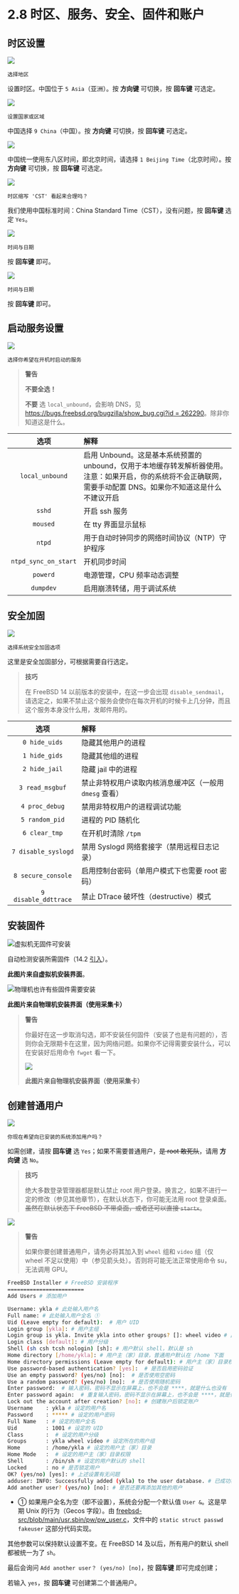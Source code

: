 # 2.8 时区、服务、安全、固件和账户

## 时区设置

![](../.gitbook/assets/ins22.png)

`选择地区`

设置时区。中国位于 `5 Asia`（亚洲）。按 **方向键** 可切换，按 **回车键** 可选定。

![](../.gitbook/assets/ins23.png)

`设置国家或区域`

中国选择 `9 China`（中国）。按 **方向键** 可切换，按 **回车键** 可选定。

![](../.gitbook/assets/ins24.png)

中国统一使用东八区时间，即北京时间，请选择 `1 Beijing Time`（北京时间）。按 **方向键** 可切换，按 **回车键** 可选定。

![](../.gitbook/assets/ins25.png)

`时区缩写 'CST' 看起来合理吗？`

我们使用中国标准时间：China Standard Time（CST），没有问题，按 **回车键** 选定 `Yes`。

![](../.gitbook/assets/ins26.png)

`时间与日期`

按 **回车键** 即可。

![](../.gitbook/assets/ins27.png)

`时间与日期`

按 **回车键** 即可。

## 启动服务设置

![](../.gitbook/assets/ins28.png)

`选择你希望在开机时启动的服务`

>**警告**
>
>**不要全选！**
>
>**不要** 选 `local_unbound`，会影响 DNS，见 [https://bugs.freebsd.org/bugzilla/show_bug.cgi?id = 262290](https://bugs.freebsd.org/bugzilla/show_bug.cgi?id=262290)。除非你知道这是什么。


|     选项      |                                                                                  解释                                                                                   |
| :-----------: | :------------------------ |
| `local_unbound` | 启用 Unbound。这是基本系统预置的 unbound，仅用于本地缓存转发解析器使用。注意：如果开启，你的系统将不会正确联网，需要手动配置 DNS。如果你不知道这是什么不建议开启 |
|     `sshd`      |                                                                              开启 ssh 服务                                                                              |
|    `moused`     |                                                                           在 tty 界面显示鼠标                                                                           |
|     `ntpd`      |                                                              用于自动时钟同步的网络时间协议（NTP）守护程序                                                              |
|`ntpd_sync_on_start`|开机同步时间|
|    `powerd`     |                                                                                电源管理，CPU 频率动态调整                                                                                 |
|    `dumpdev`    |                                                                       启用崩溃转储，用于调试系统                                                                        |

## 安全加固

![](../.gitbook/assets/ins29.png)

`选择系统安全加固选项`

这里是安全加固部分，可根据需要自行选定。

>**技巧**
>
>在 FreeBSD 14 以前版本的安装中，在这一步会出现 `disable_sendmail`，请选定之，如果不禁止这个服务会使你在每次开机的时候卡上几分钟，而且这个服务本身没什么用，发邮件用的。

|选项 | 解释|
| :-----------: | :------------------------ |
|`0 hide_uids`|隐藏其他用户的进程|
|`1 hide_gids`|隐藏其他组的进程|
|`2 hide_jail`|隐藏 jail 中的进程|
|`3 read_msgbuf`|禁止非特权用户读取内核消息缓冲区（一般用 `dmesg` 查看）|
|`4 proc_debug`|禁用非特权用户的进程调试功能|
|`5 random_pid`|进程的 PID 随机化|
|`6 clear_tmp`|在开机时清除 `/tpm`|
|`7 disable_syslogd`|禁用 Syslogd 网络套接字（禁用远程日志记录）|
|`8 secure_console`|启用控制台密码（单用户模式下也需要 root 密码）|
|`9 disable_ddttrace`|禁止 DTrace 破坏性（destructive）模式|


## 安装固件

![虚拟机无固件可安装](../.gitbook/assets/install-14.2.png)

自动检测安装所需固件（14.2 [引入](https://cgit.freebsd.org/src/commit/?id=03c07bdc8b31)）。

**此图片来自虚拟机安装界面**。

![物理机也许有些固件需要安装](../.gitbook/assets/2-install.png)

**此图片来自物理机安装界面（使用采集卡）**


>**警告**
>
>你最好在这一步取消勾选，即不安装任何固件（安装了也是有问题的），否则你会无限期卡在这里，因为网络问题。如果你不记得需要安装什么，可以在安装好后用命令 `fwget` 看一下。
>
>![](../.gitbook/assets/1-install.png)
>
>**此图片来自物理机安装界面（使用采集卡）**

## 创建普通用户

![](../.gitbook/assets/ins30.png)

`你现在希望向已安装的系统添加用户吗？`

如需创建，请按 **回车键** 选 `Yes`；如果不需要普通用户，~~是 root 敢死队~~，请用 **方向键** 选 `No`。


>**技巧**
>
>绝大多数登录管理器都是默认禁止 root 用户登录。换言之，如果不进行一定的修改（参见其他章节），在默认状态下，你可能无法用 root 登录桌面。~~虽然在默认状态下 FreeBSD 不带桌面，或者还可以直接 `startx`~~。

![](../.gitbook/assets/ins31.png)


>**警告**
>
>如果你要创建普通用户，请务必将其加入到 `wheel` 组和 `video` 组（仅 wheel 不足以使用）中（参见箭头处）。否则将可能无法正常使用命令 su，无法调用 GPU。


```sh
FreeBSD Installer # FreeBSD 安装程序
========================
Add Users # 添加用户

Username: ykla # 此处输入用户名
Full name: # 此处输入用户全名 ①
Uid (Leave empty for default):  # 用户 UID
Login group [ykla]: # 用户主组
Login group is ykla. Invite ykla into other groups? []: wheel video # 此处输入“wheel video”（两个单词之间有个空格），邀请用户“ykla”加入附加组“wheel”和“video”
Login class [default]: # 用户分级
Shell (sh csh tcsh nologin) [sh]: # 用户默认 shell，默认是 sh
Home directory [/home/ykla]: # 用户主（家）目录，普通用户默认在 /home 下面
Home directory permissions (Leave empty for default): # 用户主（家）目录权限，默认留空
Use password-based authentication? [yes]:  # 是否启用密码验证
Use an empty password? (yes/no) [no]:  # 是否使用空密码
Use a random password? (yes/no) [no]:  # 是否使用随机密码
Enter password:  # 输入密码，密码不显示在屏幕上，也不会是 ****，就是什么也没有
Enter password again:  # 重复输入密码，密码不显示在屏幕上，也不会是 ****，就是什么也没有
Lock out the account after creation? [no]: # 创建账户后锁定账户
Username    : ykla # 设定的用户名
Password    : ***** # 设定的用户密码
Full Name   : # 设定的用户全名
Uid         : 1001 # 设定的 UID
Class       :  # 设定的用户分级
Groups      : ykla wheel video # 设定所在的用户组
Home        : /home/ykla # 设定的用户主（家）目录
Home Mode   :  # 设定的用户主（家）目录权限
Shell       : /bin/sh # 设定的用户默认的 shell
Locked      : no # 是否锁定用户
OK? (yes/no) [yes]: # 上述设置有无问题
adduser: INFO: Successfully added (ykla) to the user database. # 已成功将 ykla 添加到用户数据库
Add another user? (yes/no) [no]: # 是否还要再添加其他的用户
```

- ① 如果用户全名为空（即不设置），系统会分配一个默认值 `User &`。这是早期 Unix 的行为（Gecos 字段）。由 [freebsd-src/blob/main/usr.sbin/pw/pw_user.c](https://github.com/freebsd/freebsd-src/blob/main/usr.sbin/pw/pw_user.c)，文件中的 `static struct passwd fakeuser` 这部分代码实现。

其他参数可以保持默认设置不变。在 FreeBSD 14 及以后，所有用户的默认 shell 都被统一为了 `sh`。

最后会询问 `Add another user？ (yes/no) [no]`，按 **回车键** 即可完成创建；

若输入 `yes`，按 **回车键** 可创建第二个普通用户。
